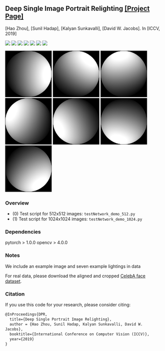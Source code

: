 <!--<h3><b>DPR</b></h3>-->
## <b>Deep Single Image Portrait Relighting</b> [[Project Page]](http://zhhoper.github.io/dpr.html/) <br>
[Hao Zhou], [Sunil Hadap], [Kalyan Sunkavalli], [David W. Jacobs]. In [ICCV, 2019]

<p><img src="result/obama_00.png" width="150px" >
<img src="result/obama_01.png" width="150px" >
<img src="result/obama_02.png" width="150x" >
<img src="result/obama_03.png" width="150px" >
<img src="result/obama_04.png" width="150px" >
<img src="result/obama_05.png" width="150px" >
<img src="result/obama_06.png" width="150px" >
</p>
<p><img src="result/light_00.png" width="150px" >
<img src="result/light_01.png" width="150px" >
<img src="result/light_02.png" width="150x" >
<img src="result/light_03.png" width="150px" >
<img src="result/light_04.png" width="150px" >
<img src="result/light_05.png" width="150px" >
<img src="result/light_06.png" width="150px" >
</p>

### Overview
 - (0) Test script for 512x512 images: `testNetwork_demo_512.py`
 - (1) Test script for 1024x1024 images: `testNetwork_demo_1024.py`

### Dependencies ###
pytorch > 1.0.0
opencv > 4.0.0

### Notes
We include an example image and seven example lightings in data


For real data, please download the aligned and cropped [CelebA face dataset](http://mmlab.ie.cuhk.edu.hk/projects/CelebA.html).


### Citation
If you use this code for your research, please consider citing:
```
@InProceedings{DPR,
  title={Deep Single Portrait Image Relighting},
  author = {Hao Zhou, Sunil Hadap, Kalyan Sunkavalli, David W. Jacobs},
  booktitle={International Conference on Computer Vision (ICCV)},
  year={2019}
}
```
